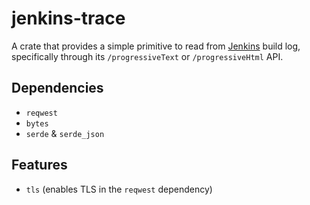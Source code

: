 # jenkins-trace

A crate that provides a simple primitive to read from [Jenkins] build log, specifically through its `/progressiveText` or `/progressiveHtml` API.

[Jenkins]: https://www.jenkins.io/

## Dependencies

- `reqwest`
- `bytes`
- `serde` & `serde_json`

## Features

- `tls` (enables TLS in the `reqwest` dependency)